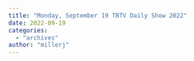 ```yaml
---
title: "Monday, September 19 TBTV Daily Show 2022"
date: 2022-09-19
categories: 
  - "archives"
author: "millerj"
---
```



